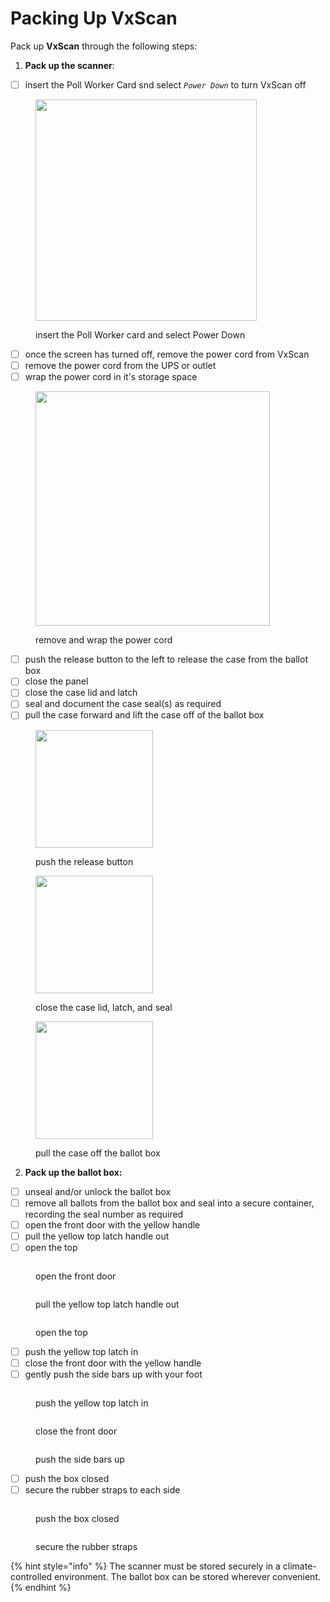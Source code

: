 # Packing Up VxScan

Pack up **VxScan** through the following steps:

1. **Pack up the scanner**:

* [ ] insert the Poll Worker Card snd select _`Power Down`_ to turn VxScan off&#x20;

<figure><img src="../.gitbook/assets/vxscan poll worker actions power down.png" alt="" width="354"><figcaption><p>insert the Poll Worker card and select Power Down</p></figcaption></figure>

* [ ] once the screen has turned off, remove the power cord from VxScan
* [ ] remove the power cord from the UPS or outlet
* [ ] wrap the power cord in it's storage space

<figure><img src="../.gitbook/assets/VxScan cord wrapped.png" alt="" width="375"><figcaption><p>remove and wrap the  power cord</p></figcaption></figure>

* [ ] push the release button to the left to release the case from the ballot box
* [ ] close the panel
* [ ] close the case lid and latch
* [ ] seal and document the case seal(s) as required
* [ ] pull the case forward and lift the case off of the ballot box

<div>

<figure><img src="../.gitbook/assets/image (30).png" alt="" width="188"><figcaption><p>push the release button</p></figcaption></figure>

 

<figure><img src="../.gitbook/assets/VxScan open the latches.png" alt="" width="188"><figcaption><p>close the case lid, latch, and seal</p></figcaption></figure>

 

<figure><img src="../.gitbook/assets/VxScan slide black case on the ballot box.png" alt="" width="188"><figcaption><p>pull the case off the ballot box</p></figcaption></figure>

</div>

2. **Pack up the ballot box:**

* [ ] unseal and/or unlock the ballot box&#x20;
* [ ] remove all ballots from the ballot box and seal into a secure container, recording the seal number as required
* [ ] open the front door with the yellow handle
* [ ] pull the yellow top latch handle out&#x20;
* [ ] open the top

<div>

<figure><img src="../.gitbook/assets/VxScan open front door.png" alt=""><figcaption><p>open the front door</p></figcaption></figure>

 

<figure><img src="../.gitbook/assets/VxScan open yellow handle.png" alt=""><figcaption><p>pull the yellow top latch handle out</p></figcaption></figure>

 

<figure><img src="../.gitbook/assets/VxScan close top.png" alt=""><figcaption><p>open the top</p></figcaption></figure>

</div>

* [ ] push the yellow top latch in
* [ ] close the front door with the yellow handle
* [ ] gently push the side bars up with your foot

<div>

<figure><img src="../.gitbook/assets/VxScan open yellow handle.png" alt=""><figcaption><p>push the yellow top latch in</p></figcaption></figure>

 

<figure><img src="../.gitbook/assets/VxScan open front door.png" alt=""><figcaption><p>close the front door</p></figcaption></figure>

 

<figure><img src="../.gitbook/assets/VxScan push sides up.png" alt=""><figcaption><p>push the side bars up</p></figcaption></figure>

</div>

* [ ] push the box closed
* [ ] secure the rubber straps to each side

<div>

<figure><img src="../.gitbook/assets/VxScan ballot box closed.png" alt=""><figcaption><p>push the box closed</p></figcaption></figure>

 

<figure><img src="../.gitbook/assets/VxScan remove strap.png" alt=""><figcaption><p>secure the rubber straps</p></figcaption></figure>

</div>

{% hint style="info" %}
The scanner must be stored securely in a climate-controlled environment. The ballot box can be stored wherever convenient.&#x20;
{% endhint %}
